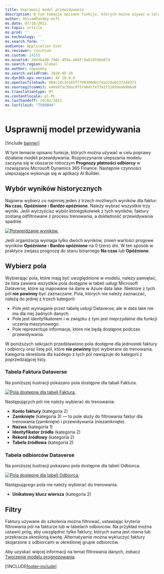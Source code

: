 ```yaml
---
title: Usprawnij model przewidywania
description: W tym temacie opisano funkcje, których można używać w celu poprawy działania modeli przewidywania.
author: ShivamPandey-msft
ms.date: 07/16/2021
ms.topic: article
ms.prod: ''
ms.technology: ''
ms.search.form: ''
audience: Application User
ms.reviewer: roschlom
ms.custom: 14151
ms.assetid: 3d43ba40-780c-459a-a66f-9a01d556e674
ms.search.region: Global
ms.author: shpandey
ms.search.validFrom: 2020-05-28
ms.dyn365.ops.version: AX 10.0.8
ms.openlocfilehash: 804c18c1b165fff99390db1fda22da0137249373
ms.sourcegitcommit: e40a9fac5bac9f57a6dcfe73a1f21856eab9b6a9
ms.translationtype: HT
ms.contentlocale: pl-PL
ms.lasthandoff: 10/02/2021
ms.locfileid: "7595044"
---
```

# <a name="improve-the-prediction-model"></a>Usprawnij model przewidywania

[!include [banner](../includes/banner.md)]

W tym temacie opisano funkcje, których można używać w celu poprawy działania modeli przewidywania. Rozpoczynanie ulepszania modelu zaczyna się w obszarze roboczym **Prognozy płatności odbiorcy** w rozwiązaniu Microsoft Dynamics 365 Finance. Następnie czynności ulepszające wykonuje się w aplikacji AI Builder.

## <a name="select-historical-outcomes"></a>Wybór wyników historycznych

Najpierw wybierz co najmniej jeden z trzech możliwych wyników dla faktur: **Na czas**, **Opóźnione** i **Bardzo opóźnione**. Należy wybrać wszystkie trzy wyniki. Jeśli wyczyścisz wybór któregokolwiek z tych wyników, faktury zostaną odfiltrowane z procesu trenowania, a dokładność przewidywania spadnie.

[![Potwierdzanie wyników.](./media/confirm-3-outcomes.png)](./media/confirm-3-outcomes.png)

Jeśli organizacja wymaga tylko dwóch wyników, zmień wartości progowe wyników **Opóźnione** i **Bardzo opóźnione** na 0 (zero) dni. W ten sposób w praktyce zwijasz prognozę do stanu binarnego **Na czas** lub **Opóźnione**.

## <a name="select-fields"></a>Wybierz pola

Wybierając pola, które mają być uwzględnione w modelu, należy pamiętać, że lista zawiera wszystkie pola dostępne w tabeli usługi Microsoft Dataverse, które są mapowane na dane w Azure data lake. Niektóre z tych pól **nie powinny** być zaznaczane. Pola, których nie należy zaznaczać, należą do jednej z trzech kategorii:

- Pole jest wymagane przez tabelę usługi Dataverse, ale w data lake nie ma dla niej żadnych danych.
- Pole jest identyfikatorem i w związku z tym jest nieprzydatne dla funkcji uczenia maszynowego.
- Pole reprezentuje informacje, które nie będą dostępne podczas przewidywania.

W poniższych sekcjach przedstawiono pola dostępne dla jednostek faktury i odbiorcy oraz listę pól, które **nie powinny** być wybierane do trenowania. Kategoria określona dla każdego z tych pól nawiązuje do kategorii z poprzedzającej listy.
 
### <a name="invoice-dataverse-table"></a>Tabela Faktura Dataverse

Na poniższej ilustracji pokazano pola dostępne dla tabali Faktura.

[![Pola dostępne dla tabeli Faktura.](./media/available-fields.png)](./media/available-fields.png)

Następujących pól nie należy wybierać do trenowania:

- **Konto faktury** (kategoria 2)
- **Zamknięte** (kategoria 3) — to pole służy do filtrowania faktur dla trenowania (zamknięte) i przewidywania (niezamknięte).
- **Nazwa** (kategoria 1)
- **Identyfikator źródła** (kategoria 2)
- **Rekord źródłowy** (kategoria 2)
- **Tabela źródłowa** (kategoria 2)

### <a name="customer-dataverse-table"></a>Tabela odbiorców Dataverse

Na poniższej ilustracji pokazano pola dostępne dla tabeli Odbiorca.

[![Pola dostępne dla tabeli Odbiorca.](./media/related-entities.png)](./media/related-entities.png)

Następującego pola nie należy wybierać do trenowania:

- **Unikatowy klucz wiersza** (kategoria 2)

## <a name="filters"></a>Filtry

Faktury używane do szkolenia można filtrować, ustawiając kryteria filtrowania pól na fakturze lub w tabelach odbiorców. Na przykład można ustawić próg, aby uwzględnić tylko faktury, których suma jest równa lub przekracza określoną kwotę. Alternatywnie można wykluczyć faktury skojarzone z odbiorcami w określonej grupie odbiorców.

Aby uzyskać więcej informacji na temat filtrowania danych, zobacz [Tworzenie modelu prognozowania](/ai-builder/prediction-create-model#filter-your-data).

[!INCLUDE[footer-include](../../includes/footer-banner.md)]
